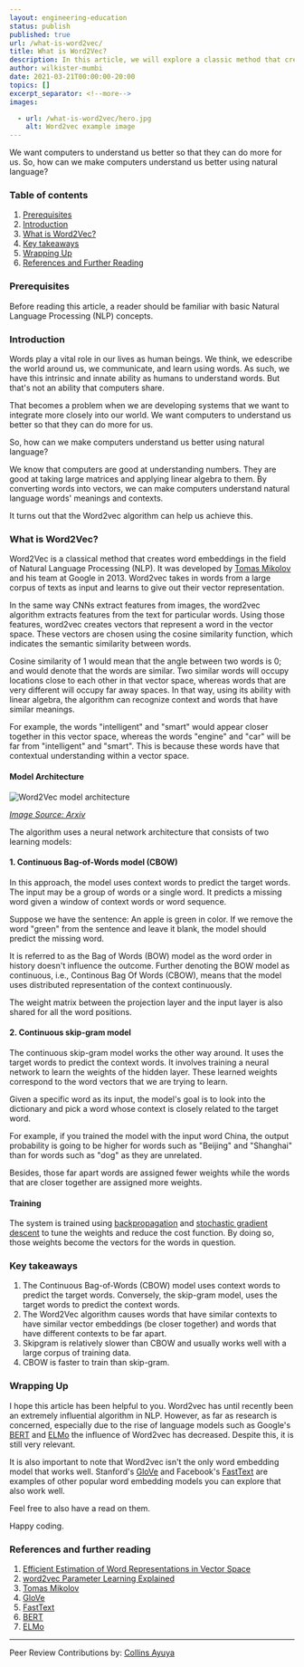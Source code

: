 ```yaml
---
layout: engineering-education
status: publish
published: true
url: /what-is-word2vec/
title: What is Word2Vec?
description: In this article, we will explore a classic method that creates word embeddings in NLP. It assists computers to better understand human beings through natural language.
author: wilkister-mumbi
date: 2021-03-21T00:00:00-20:00
topics: []
excerpt_separator: <!--more-->
images:

  - url: /what-is-word2vec/hero.jpg
    alt: Word2vec example image
---
```

We want computers to understand us better so that they can do more for us. So, how can we make computers understand us better using natural language?
<!--more-->

### Table of contents
1. [Prerequisites](#prerequisites)
2. [Introduction](#introduction)
3. [What is Word2Vec?](#what-is-word2vec)
4. [Key takeaways](#key-takeaways)
5. [Wrapping Up](#wrapping-up)
6. [References and Further Reading](#references-and-further-reading)

### Prerequisites
Before reading this article, a reader should be familiar with basic Natural Language Processing (NLP) concepts.

### Introduction
Words play a vital role in our lives as human beings. We think, we edescribe the world around us, we communicate, and learn using words. As such, we have this intrinsic and innate ability as humans to understand words. But that's not an ability that computers share. 

That becomes a problem when we are developing systems that we want to integrate more closely into our world. We want computers to understand us better so that they can do more for us.

So, how can we make computers understand us better using natural language?

We know that computers are good at understanding numbers. They are good at taking large matrices and applying linear algebra to them. By converting words into vectors, we can make computers understand natural language words' meanings and contexts.

It turns out that the Word2vec algorithm can help us achieve this. 

### What is Word2Vec? 
Word2Vec is a classical method that creates word embeddings in the field of Natural Language Processing (NLP). It was developed by [Tomas Mikolov](https://en.wikipedia.org/wiki/Tomas_Mikolov) and his team at Google in 2013. Word2vec takes in words from a large corpus of texts as input and learns to give out their vector representation. 

In the same way CNNs extract features from images, the word2vec algorithm extracts features from the text for particular words. Using those features, word2vec creates vectors that represent a word in the vector space. These vectors are chosen using the cosine similarity function, which indicates the semantic similarity between words. 

Cosine similarity of 1 would mean that the angle between two words is 0; and would denote that the words are similar. Two similar words will occupy locations close to each other in that vector space, whereas words that are very different will occupy far away spaces. In that way, using its ability with linear algebra, the algorithm can recognize context and words that have similar meanings. 

For example, the words "intelligent" and "smart" would appear closer together in this vector space, whereas the words "engine" and "car" will be far from "intelligent" and "smart". This is because these words have that contextual understanding within a vector space.

#### Model Architecture

![Word2Vec model architecture](/what-is-word2vec/cbow-skipgram.PNG)

*[Image Source: Arxiv](https://arxiv.org/pdf/1301.3781.pdf)*

The algorithm uses a neural network architecture that consists of two learning models:

#### 1. Continuous Bag-of-Words model (CBOW)
In this approach, the model uses context words to predict the target words. The input may be a group of words or a single word. It predicts a missing word given a window of context words or word sequence.

Suppose we have the sentence:
An apple is green in color. If we remove the word "green" from the sentence and leave it blank, the model should predict the missing word.

It is referred to as the Bag of Words (BOW) model as the word order in history doesn't influence the outcome. Further denoting the BOW model as continuous, i.e., Continous Bag Of Words (CBOW), means that the model uses distributed representation of the context continuously.

The weight matrix between the projection layer and the input layer is also shared for all the word positions.

#### 2. Continuous skip-gram model 
The continuous skip-gram model works the other way around. It uses the target words to predict the context words. It involves training a neural network to learn the weights of the hidden layer. These learned weights correspond to the word vectors that we are trying to learn.

Given a specific word as its input, the model's goal is to look into the dictionary and pick a word whose context is closely related to the target word. 

For example, if you trained the model with the input word China, the output probability is going to be higher for words 
such as "Beijing" and "Shanghai" than for words such as "dog" as they are unrelated.

Besides, those far apart words are assigned fewer weights while the words that are closer together are assigned more weights.

#### Training
The system is trained using [backpropagation](https://en.wikipedia.org/wiki/Backpropagation) and [stochastic gradient descent](https://en.wikipedia.org/wiki/Stochastic_gradient_descent) to tune the weights and reduce the cost function. By doing so, those weights become the vectors for the words in question. 
 
### Key takeaways
1. The Continuous Bag-of-Words (CBOW) model uses context words to predict the target words. Conversely, the skip-gram model, uses the target words to predict the context words.
2. The Word2Vec algorithm causes words that have similar contexts to have similar vector embeddings (be closer together) and words that have different contexts to be far apart.
3. Skipgram is relatively slower than CBOW and usually works well with a large corpus of training data.
4. CBOW is faster to train than skip-gram. 

### Wrapping Up
I hope this article has been helpful to you. Word2vec has until recently been an extremely influential algorithm in NLP. However, as far as research is concerned, especially due to the rise of language models such as Google's [BERT](https://en.wikipedia.org/wiki/BERT_(language_model)) and [ELMo](https://allennlp.org/elmo) the influence of Word2vec has decreased. Despite this, it is still very relevant.

It is also important to note that Word2vec isn't the only word embedding model that works well. Stanford's [GloVe](https://en.wikipedia.org/wiki/GloVe_(machine_learning)) and Facebook's [FastText](https://fasttext.cc/) are examples of other popular word embedding models you can explore that also work well. 

Feel free to also have a read on them.

Happy coding.

### References and further reading
1. [Efficient Estimation of Word Representations in Vector Space](https://arxiv.org/pdf/1301.3781.pdf)
2. [word2vec Parameter Learning Explained](https://arxiv.org/pdf/1411.2738.pdf)
3. [Tomas Mikolov](https://en.wikipedia.org/wiki/Tomas_Mikolov)
4. [GloVe](https://en.wikipedia.org/wiki/GloVe_(machine_learning))
5. [FastText](https://fasttext.cc/)
6. [BERT](https://en.wikipedia.org/wiki/BERT_(language_model))
7. [ELMo](https://allennlp.org/elmo)

---
Peer Review Contributions by: [Collins Ayuya](https://www.section.io/engineering-education/authors/collins-ayuya/)


